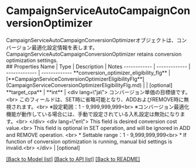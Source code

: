 # CampaignServiceAutoCampaignConversionOptimizer

<div lang=\"ja\">CampaignServiceAutoCampaignConversionOptimizerオブジェクトは、コンバージョン最適化設定情報を表します。</div> <div lang=\"en\">CampaignServiceAutoCampaignConversionOptimizer retains conversion optimization settings.</div> 
## Properties
Name | Type | Description | Notes
------------ | ------------- | ------------- | -------------
**conversion_optimizer_eligibility_flg** | [**CampaignServiceConversionOptimizerEligibilityFlg**](CampaignServiceConversionOptimizerEligibilityFlg.md) |  | [optional] 
**target_cpa** | **int** | &lt;div lang&#x3D;\&quot;ja\&quot;&gt; コンバージョン単価の目標値です。&lt;br&gt; このフィールドは、SET時に省略可能となり、ADDおよびREMOVE時に無視されます。&lt;br&gt; ※設定範囲：1 - 9,999,999,999&lt;br&gt; ※コンバージョン最適化機能が動作している場合には、手動で設定されている入札設定は無効になります。&lt;br&gt; &lt;/div&gt; &lt;div lang&#x3D;\&quot;en\&quot;&gt; This field is desired conversion cost value.&lt;br&gt; This field is optional in SET operation, and will be ignored in ADD and REMOVE operation. &lt;br&gt; * Settable range：1 - 9,999,999,999&lt;br&gt; * If function of conversion optimization is running, manual bid settings is invalid.&lt;br&gt; &lt;/div&gt;  | [optional] 

[[Back to Model list]](../README.md#documentation-for-models) [[Back to API list]](../README.md#documentation-for-api-endpoints) [[Back to README]](../README.md)


